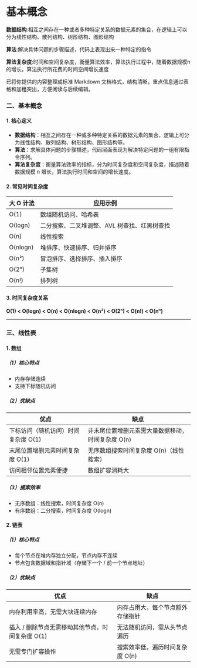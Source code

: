 # 基本概念
**数据结构**:相互之间存在一种或者多种特定关系的数据元素的集合，在逻辑上可以分为线性结构、散列结构、树形结构、图形结构

**算法**:解决具体问题的步骤描述，代码上表现出来一种特定的指令

**算法复杂度**:时间和空间复杂度，衡量算法效率，算法执行过程中，随着数据规模n的增长，算法执行所花费的时间空间增长速度

已将你提供的内容整理成标准 Markdown 文档格式，结构清晰，重点信息通过表格和加粗突出，方便阅读与后续编辑。

### 二、基本概念
#### 1. 核心定义
- **数据结构**：相互之间存在一种或多种特定关系的数据元素的集合，逻辑上可分为线性结构、散列结构、树形结构、图形结构等。
- **算法**：求解具体问题的步骤描述，代码层面表现为解决特定问题的一组有限指令序列。
- **算法复杂度**：衡量算法效率的指标，分为时间复杂度和空间复杂度，描述随着数据规模 n 增长，算法执行时间和空间的增长速度。

#### 2. 常见时间复杂度
| 大 O 计法 | 应用示例 |
| --- | --- |
| O(1) | 数组随机访问、哈希表 |
| O(logn) | 二分搜索、二叉堆调整、AVL 树查找、红黑树查找 |
| O(n) | 线性搜索 |
| O(nlogn) | 堆排序、快速排序、归并排序 |
| O(n²) | 冒泡排序、选择排序、插入排序 |
| O(2ⁿ) | 子集树 |
| O(n!) | 排列树 |

#### 3. 时间复杂度关系
**O(1) < O(logn) < O(n) < O(nlogn) < O(n²) < O(2ⁿ) < O(n!) < O(nⁿ)**

---

### 三、线性表
#### 1. 数组
##### （1）核心特点
- 内存存储连续
- 支持下标随机访问

##### （2）优缺点
| 优点 | 缺点 |
| --- | --- |
| 下标访问（随机访问）时间复杂度 O(1) | 非末尾位置增删元素需大量数据移动，时间复杂度 O(n) |
| 末尾位置增删元素时间复杂度 O(1) | 无序数组搜索时间复杂度 O(n)（线性搜索） |
| 访问相邻位置元素便捷 | 数组扩容消耗大 |

##### （3）搜索效率
- 无序数组：线性搜索，时间复杂度 O(n)
- 有序数组：二分搜索，时间复杂度 O(logn)

#### 2. 链表
##### （1）核心特点
- 每个节点在堆内存独立分配，节点内存不连续
- 节点包含数据域和指针域（存储下一个 / 前一个节点地址）

##### （2）优缺点
| 优点 | 缺点 |
| --- | --- |
| 内存利用率高，无需大块连续内存 | 内存占用大，每个节点额外存储指针 |
| 插入 / 删除节点无需移动其他节点，时间复杂度 O(1) | 无法随机访问，需从头节点遍历 |
| 无需专门扩容操作 | 搜索效率低，遍历时间复杂度 O(n) |









